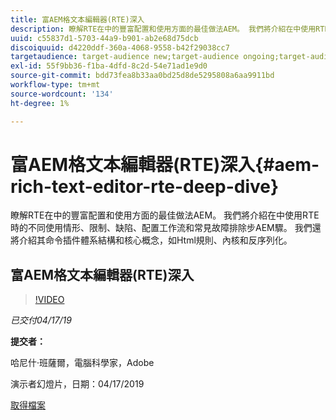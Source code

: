 ```yaml
---
title: 富AEM格文本編輯器(RTE)深入
description: 瞭解RTE在中的豐富配置和使用方面的最佳做法AEM。 我們將介紹在中使用RTE時的不同使用情形、限制、缺陷、配置工作流和常見故障排除步AEM驟。 我們還將介紹其命令插件體系結構和核心概念，如Html規則、內核和反序列化。
uuid: c55837d1-5703-44a9-b901-ab2e68d75dcb
discoiquuid: d4220ddf-360a-4068-9558-b42f29038cc7
targetaudience: target-audience new;target-audience ongoing;target-audience upgrader
exl-id: 55f9bb36-f1ba-4dfd-8c2d-54e71ad1e9d0
source-git-commit: bdd73fea8b33aa0bd25d8de5295808a6aa9911bd
workflow-type: tm+mt
source-wordcount: '134'
ht-degree: 1%

---
```


# 富AEM格文本編輯器(RTE)深入{#aem-rich-text-editor-rte-deep-dive}

瞭解RTE在中的豐富配置和使用方面的最佳做法AEM。 我們將介紹在中使用RTE時的不同使用情形、限制、缺陷、配置工作流和常見故障排除步AEM驟。 我們還將介紹其命令插件體系結構和核心概念，如Html規則、內核和反序列化。

## 富AEM格文本編輯器(RTE)深入

>[!VIDEO](https://video.tv.adobe.com/v/27087/?quality=9)

*已交付04/17/19*

**提交者：**

哈尼什·班薩爾，電腦科學家，Adobe

演示者幻燈片，日期：04/17/2019

[取得檔案](assets/aem-gems-aem-rte-04172019.pdf)
